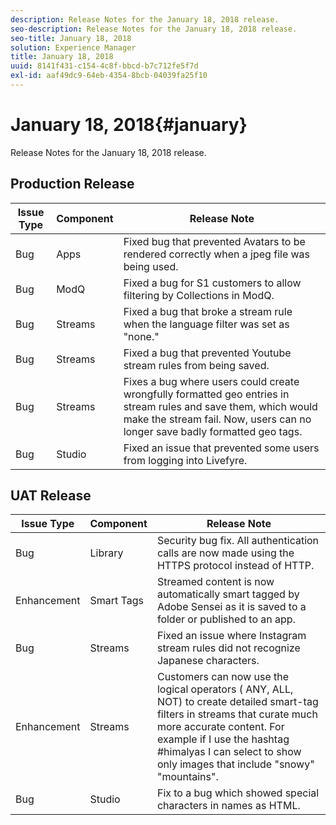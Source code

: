 ```yaml
---
description: Release Notes for the January 18, 2018 release.
seo-description: Release Notes for the January 18, 2018 release.
seo-title: January 18, 2018
solution: Experience Manager
title: January 18, 2018
uuid: 8141f431-c154-4c8f-bbcd-b7c712fe5f7d
exl-id: aaf49dc9-64eb-4354-8bcb-04039fa25f10
---
```

# January 18, 2018{#january}

Release Notes for the January 18, 2018 release.

## Production Release

|  **Issue Type** | **Component** | **Release Note** |
|---|---|---|
|  Bug | Apps | Fixed bug that prevented Avatars to be rendered correctly when a jpeg file was being used. |
|  Bug | ModQ | Fixed a bug for S1 customers to allow filtering by Collections in ModQ. |
|  Bug | Streams | Fixed a bug that broke a stream rule when the language filter was set as "none." |
|  Bug | Streams | Fixed a bug that prevented Youtube stream rules from being saved. |
|  Bug | Streams | Fixes a bug where users could create wrongfully formatted geo entries in stream rules and save them, which would make the stream fail. Now, users can no longer save badly formatted geo tags. |
|  Bug | Studio | Fixed an issue that prevented some users from logging into Livefyre. |

## UAT Release

|  **Issue Type** | **Component** | **Release Note** |
|---|---|---|
|  Bug | Library | Security bug fix. All authentication calls are now made using the HTTPS protocol instead of HTTP. |
|  Enhancement | Smart Tags | Streamed content is now automatically smart tagged by Adobe Sensei as it is saved to a folder or published to an app. |
|  Bug | Streams | Fixed an issue where Instagram stream rules did not recognize Japanese characters. |
|  Enhancement | Streams | Customers can now use the logical operators ( ANY, ALL, NOT) to create detailed smart-tag filters in streams that curate much more accurate content. For example if I use the hashtag #himalyas I can select to show only images that include "snowy" "mountains".  |
|  Bug | Studio | Fix to a bug which showed special characters in names as HTML. |

